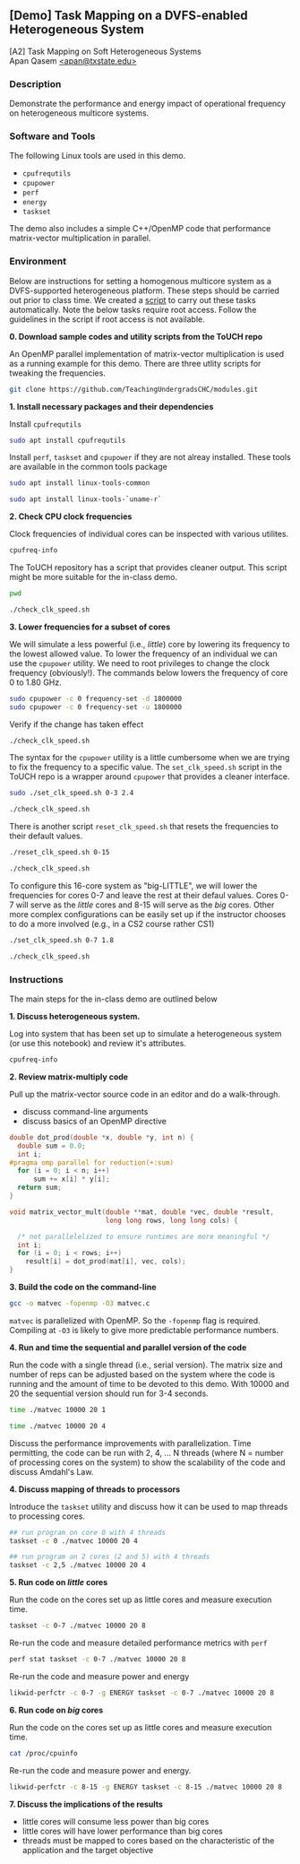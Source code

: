 ## [Demo] Task Mapping on a DVFS-enabled Heterogeneous System
[A2] Task Mapping on Soft Heterogeneous Systems   
Apan Qasem [\<apan@txstate.edu\>](apan@txstate.edu)


### Description 

Demonstrate the performance and energy impact of operational frequency on heterogeneous multicore systems. 

### Software and Tools

The following Linux tools are used in this demo.

  * `cpufrequtils`
  * `cpupower`
  * `perf`
  * `energy`
  * `taskset`

The demo also includes a simple C++/OpenMP code that performance matrix-vector multiplication in
parallel. 


### Environment

Below are instructions for setting a homogenous multicore system as a DVFS-supported heterogeneous platform. 
These steps should be carried out prior to class time. We created a [script](./code/build_hc_env.sh)
to carry out these tasks automatically. Note the below tasks require root access. Follow the
guidelines in the script if root access is not available. 

**0. Download sample codes and utility scripts from the ToUCH repo**

An OpenMP parallel implementation of matrix-vector multiplication is used as a running example for
this demo. There are three utlity scripts for tweaking the frequencies.  

```bash 
git clone https://github.com/TeachingUndergradsCHC/modules.git
```
 
**1. Install necessary packages and their dependencies**

Install `cpufrequtils`


```bash
sudo apt install cpufrequtils
```

Install `perf`, `taskset` and `cpupower` if they are not alreay installed. These tools are available
in the common tools package 


```bash
sudo apt install linux-tools-common
```


```bash
sudo apt install linux-tools-`uname-r`
```

**2. Check CPU clock frequencies**

Clock frequencies of individual cores can be inspected with various utilites. 


```bash
cpufreq-info
```

The ToUCH repository has a script that provides cleaner output. This script might be more suitable for the in-class demo. 


```bash
pwd
```


```bash
./check_clk_speed.sh
```

**3. Lower frequencies for a subset of cores**

We will simulate a less powerful (i.e., _little_) core by lowering its frequency to the lowest allowed
value. To lower the frequency of an individual we can use the `cpupower` utility. We need to root privileges to change the clock frequency (obviously!). The commands below lowers the frequency of core 0 to 1.80 GHz. 


```bash
sudo cpupower -c 0 frequency-set -d 1800000
sudo cpupower -c 0 frequency-set -u 1800000
```

Verify if the change has taken effect


```bash
./check_clk_speed.sh
```

The syntax for the `cpupower` utility is a little cumbersome when we are trying to fix the frequency to a specific value. The `set_clk_speed.sh` script in the ToUCH repo is a wrapper around `cpupower` that provides a cleaner interface. 


```bash
sudo ./set_clk_speed.sh 0-3 2.4
```


```bash
./check_clk_speed.sh
```

There is another script `reset_clk_speed.sh` that resets the frequencies to their default values. 


```bash
./reset_clk_speed.sh 0-15
```


```bash
./check_clk_speed.sh
```

To configure this 16-core system as "big-LITTLE", we will lower the frequencies for cores 0-7 and leave the rest at their defaul values. Cores 0-7 will serve as the _little_ cores and 8-15 will serve as the _big_ cores. Other more complex configurations can be easily set up if the instructor chooses to do a more involved (e.g., in a CS2 course rather CS1)


```bash
./set_clk_speed.sh 0-7 1.8
```


```bash
./check_clk_speed.sh
```

### Instructions 

The main steps for the in-class demo are outlined below

**1. Discuss heterogeneous system.**

Log into system that has been set up to simulate a heterogeneous system (or use this notebook) and review it's attributes.


```bash
cpufreq-info
```

**2. Review matrix-multiply code**

Pull up the matrix-vector source code in an editor and do a walk-through.

  * discuss command-line arguments 
  * discuss basics of an OpenMP directive
  
```C++
double dot_prod(double *x, double *y, int n) {
  double sum = 0.0;
  int i;
#pragma omp parallel for reduction(+:sum)
  for (i = 0; i < n; i++)
      sum += x[i] * y[i];
  return sum;
}

void matrix_vector_mult(double **mat, double *vec, double *result,
                        long long rows, long long cols) {

  /* not parallelelized to ensure runtimes are more meaningful */
  int i;
  for (i = 0; i < rows; i++)
    result[i] = dot_prod(mat[i], vec, cols);
}
```

**3. Build the code on the command-line**


```bash
gcc -o matvec -fopenmp -O3 matvec.c
```

 `matvec` is parallelized with OpenMP. So the `-fopenmp` flag is required. Compiling at `-O3` is
   likely to give more predictable performance numbers. 
   
**4. Run and time the sequential and parallel version of the code**

Run the code with a single thread (i.e., serial version). The matrix size and number of reps can be
adjusted based on the system where the code is running and the amount of time to be devoted to this
demo. With 10000 and 20 the sequential version should run for 3-4 seconds. 


```bash
time ./matvec 10000 20 1
```


```bash
time ./matvec 10000 20 4
```

Discuss the performance improvements with parallelization. Time permitting, the code can be run with
2, 4, ... N threads (where N = number of processing cores on the system) to show the scalability of
the code and discuss Amdahl's Law. 

**4. Discuss mapping of threads to processors**

   Introduce the `taskset` utility and discuss how it can be used to map threads to processing cores.


```bash
## run program on core 0 with 4 threads 
taskset -c 0 ./matvec 10000 20 4
```


```bash
## run program on 2 cores (2 and 5) with 4 threads 
taskset -c 2,5 ./matvec 10000 20 4
```

**5. Run code on _little_ cores**
  
  Run the code on the cores set up as little cores and measure execution time.


```bash
taskset -c 0-7 ./matvec 10000 20 8
```

Re-run the code and measure detailed performance metrics with `perf`


```bash
perf stat taskset -c 0-7 ./matvec 10000 20 8
```

Re-run the code and measure power and energy


```bash
likwid-perfctr -c 0-7 -g ENERGY taskset -c 0-7 ./matvec 10000 20 8
```

**6. Run code on _big_ cores**

   Run the code on the cores set up as little cores and measure execution time.


```bash
cat /proc/cpuinfo
```

Re-run the code and measure power and energy.


```bash
likwid-perfctr -c 8-15 -g ENERGY taskset -c 8-15 ./matvec 10000 20 8
```

**7. Discuss the implications of the results** 

   * little cores will consume less power than big cores
   * little cores will have lower performance than big cores
   * threads must be mapped to cores based on the characteristic of the application and the target
     objective
